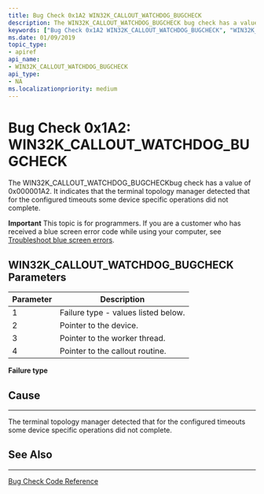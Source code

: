 ```yaml
---
title: Bug Check 0x1A2 WIN32K_CALLOUT_WATCHDOG_BUGCHECK
description: The WIN32K_CALLOUT_WATCHDOG_BUGCHECK bug check has a value of 0x000001A2. It indicates that the terminal topology manager detected that for the configured timeouts some device specific operations did not complete.
keywords: ["Bug Check 0x1A2 WIN32K_CALLOUT_WATCHDOG_BUGCHECK", "WIN32K_CALLOUT_WATCHDOG_BUGCHECK"]
ms.date: 01/09/2019
topic_type:
- apiref
api_name:
- WIN32K_CALLOUT_WATCHDOG_BUGCHECK
api_type:
- NA
ms.localizationpriority: medium
---
```


# Bug Check 0x1A2: WIN32K\_CALLOUT\_WATCHDOG\_BUGCHECK

The WIN32K\_CALLOUT\_WATCHDOG\_BUGCHECKbug check has a value of 0x000001A2. It indicates that the terminal topology manager detected that for the configured timeouts some device specific operations did not complete.

**Important** This topic is for programmers. If you are a customer who has received a blue screen error code while using your computer, see [Troubleshoot blue screen errors](https://windows.microsoft.com/windows-10/troubleshoot-blue-screen-errors).
 

## WIN32K\_CALLOUT\_WATCHDOG\_BUGCHECK Parameters

|Parameter|Description|
|--- |--- |
|1| Failure type - values listed below.|
|2| Pointer to the device. |
|3| Pointer to the worker thread.|
|4| Pointer to the callout routine. |

**Failure type**


## Cause
-----

The terminal topology manager detected that for the configured timeouts some device specific operations did not complete.


## See Also
----------

[Bug Check Code Reference](bug-check-code-reference2.md)

